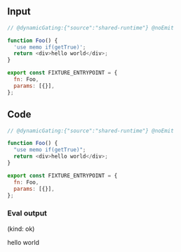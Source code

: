 
## Input

```javascript
// @dynamicGating:{"source":"shared-runtime"} @noEmit

function Foo() {
  'use memo if(getTrue)';
  return <div>hello world</div>;
}

export const FIXTURE_ENTRYPOINT = {
  fn: Foo,
  params: [{}],
};

```

## Code

```javascript
// @dynamicGating:{"source":"shared-runtime"} @noEmit

function Foo() {
  "use memo if(getTrue)";
  return <div>hello world</div>;
}

export const FIXTURE_ENTRYPOINT = {
  fn: Foo,
  params: [{}],
};

```
      
### Eval output
(kind: ok) <div>hello world</div>